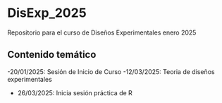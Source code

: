 # DisExp_2025
Repositorio para el curso de Diseños Experimentales enero 2025
## Contenido temático
-20/01/2025: Sesión de Inicio de Curso 
-12/03/2025: Teoria de diseños experimentales
- 26/03/2025: Inicia sesión práctica de R 
